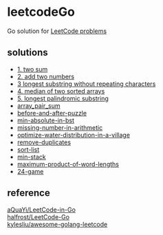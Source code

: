 # leetcodeGo
Go solution for [LeetCode problems](https://leetcode.com/problemset/all/) 

## solutions
* [1. two sum](1.two_sum)
* [2. add two numbers](2.add_two_numbers)
* [3 longest substring without repeating characters](3.longest_substring_without_repeating_characters)
* [4. median of two sorted arrays](4.median_of_two_sorted_arrays)
* [5. longest palindromic substring](5.longest_palindromic_substring)
* [array_pair_sum](array_pair_sum/d.go)
* [before-and-after-puzzle](before-and-after-puzzle/d.go)
* [min-absolute-in-bst](min-absolute-in-bst/d.go)
* [missing-number-in-arithmetic](missing-number-in-arithmetic/d.go)
* [optimize-water-distribution-in-a-village](optimize-water-distribution-in-a-village/d.go)
* [remove-duplicates](remove-duplicates/d.go)
* [sort-list](sort-list/d.go)
* [min-stack](min-stack/d.go)
* [maximum-product-of-word-lengths](maximum-product-of-word-lengths/d.go)
* [24-game](24-game/d.go)

## reference
[aQuaYi/LeetCode-in-Go](https://github.com/aQuaYi/LeetCode-in-Go)<br>
[halfrost/LeetCode-Go](https://github.com/halfrost/LeetCode-Go)<br>
[kylesliu/awesome-golang-leetcode](https://github.com/kylesliu/awesome-golang-leetcode)<br>

